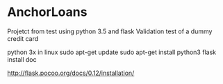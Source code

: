 # AnchorLoans
Projetct from test using python 3.5 and flask
Validation test of a dummy credit card

python 3x in linux
sudo apt-get update
sudo apt-get install python3
flask install doc

http://flask.pocoo.org/docs/0.12/installation/

